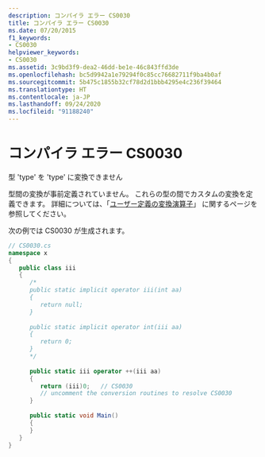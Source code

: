 ```yaml
---
description: コンパイラ エラー CS0030
title: コンパイラ エラー CS0030
ms.date: 07/20/2015
f1_keywords:
- CS0030
helpviewer_keywords:
- CS0030
ms.assetid: 3c9bd3f9-dea2-46dd-be1e-46c843ffd3de
ms.openlocfilehash: bc5d9942a1e79294f0c85cc76682711f9ba4b0af
ms.sourcegitcommit: 5b475c1855b32cf78d2d1bbb4295e4c236f39464
ms.translationtype: HT
ms.contentlocale: ja-JP
ms.lasthandoff: 09/24/2020
ms.locfileid: "91188240"
---
```

# <a name="compiler-error-cs0030"></a>コンパイラ エラー CS0030

型 'type' を 'type' に変換できません  
  
型間の変換が事前定義されていません。 これらの型の間でカスタムの変換を定義できます。 詳細については、「[ユーザー定義の変換演算子](../language-reference/operators/user-defined-conversion-operators.md)」 に関するページを参照してください。  
  
 次の例では CS0030 が生成されます。  
  
```csharp  
// CS0030.cs  
namespace x  
{  
   public class iii  
   {  
      /*  
      public static implicit operator iii(int aa)  
      {  
         return null;  
      }  
  
      public static implicit operator int(iii aa)  
      {  
         return 0;  
      }  
      */  
  
      public static iii operator ++(iii aa)  
      {  
         return (iii)0;   // CS0030  
         // uncomment the conversion routines to resolve CS0030  
      }  
  
      public static void Main()  
      {  
      }  
   }  
}  
```
